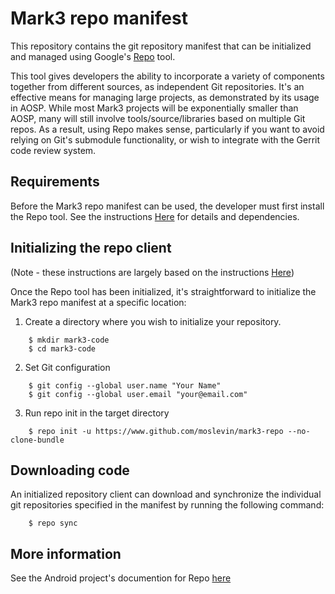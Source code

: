 # Mark3 repo manifest

This repository contains the git repository manifest that can be initialized
and managed using Google's [Repo](https://source.android.com/setup/develop/#repo)
tool.  

This tool gives developers the ability to incorporate a variety of components together
from different sources, as independent Git repositories.  It's an effective means
for managing large projects, as demonstrated by its usage in AOSP.  While most 
Mark3 projects will be exponentially smaller than AOSP, many will still involve
tools/source/libraries based on multiple Git repos.  As a result, using Repo makes
sense, particularly if you want to avoid relying on Git's submodule functionality, 
or wish to integrate with the Gerrit code review system.

## Requirements

Before the Mark3 repo manifest can be used, the developer must first install the
Repo tool.  See the instructions [Here](https://source.android.com/setup/build/downloading)
for details and dependencies.

## Initializing the repo client

(Note - these instructions are largely based on the instructions [Here](https://source.android.com/setup/build/downloading))

Once the Repo tool has been initialized, it's straightforward to initialize the 
Mark3 repo manifest at a specific location:

1) Create a directory where you wish to initialize your repository.
```
    $ mkdir mark3-code
    $ cd mark3-code
```
2) Set Git configuration 
```
    $ git config --global user.name "Your Name"
    $ git config --global user.email "your@email.com"
```
3) Run repo init in the target directory
```
    $ repo init -u https://www.github.com/moslevin/mark3-repo --no-clone-bundle
``` 
## Downloading code

An initialized repository client can download and synchronize the individual git
repositories specified in the manifest by running the following command:
```
    $ repo sync
```
## More information

See the Android project's documention for Repo [here](https://source.android.com/setup/develop/repo)

